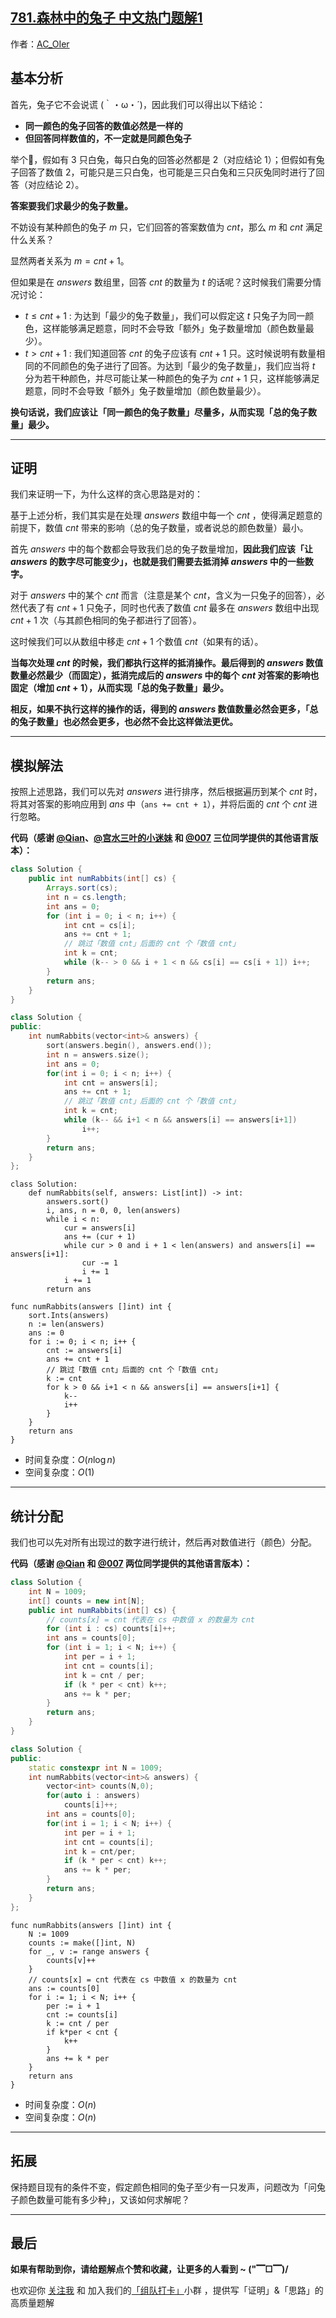 ## [781.森林中的兔子 中文热门题解1](https://leetcode.cn/problems/rabbits-in-forest/solutions/100000/gong-shui-san-xie-noxiang-xin-ke-xue-xi-v17p5)

作者：[AC_OIer](https://leetcode.cn/u/AC_OIer)

## 基本分析

首先，兔子它不会说谎 (｀・ω・´)，因此我们可以得出以下结论：

* **同一颜色的兔子回答的数值必然是一样的**
* **但回答同样数值的，不一定就是同颜色兔子**

举个🌰，假如有 3 只白兔，每只白兔的回答必然都是 2（对应结论 1）；但假如有兔子回答了数值 2，可能只是三只白兔，也可能是三只白兔和三只灰兔同时进行了回答（对应结论 2）。

**答案要我们求最少的兔子数量。**

不妨设有某种颜色的兔子 $m$ 只，它们回答的答案数值为 $cnt$，那么 $m$ 和 $cnt$ 满足什么关系？

显然两者关系为 $m = cnt + 1$。

但如果是在 $answers$ 数组里，回答 $cnt$ 的数量为 $t$ 的话呢？这时候我们需要分情况讨论：

* $t \leqslant cnt + 1$ : 为达到「最少的兔子数量」，我们可以假定这 $t$ 只兔子为同一颜色，这样能够满足题意，同时不会导致「额外」兔子数量增加（颜色数量最少）。
* $t > cnt + 1$ : 我们知道回答 $cnt$ 的兔子应该有 $cnt + 1$ 只。这时候说明有数量相同的不同颜色的兔子进行了回答。为达到「最少的兔子数量」，我们应当将 $t$ 分为若干种颜色，并尽可能让某一种颜色的兔子为 $cnt + 1$ 只，这样能够满足题意，同时不会导致「额外」兔子数量增加（颜色数量最少）。

**换句话说，我们应该让「同一颜色的兔子数量」尽量多，从而实现「总的兔子数量」最少。**

***

## 证明

我们来证明一下，为什么这样的贪心思路是对的：

基于上述分析，我们其实是在处理 $answers$ 数组中每一个 $cnt$ ，使得满足题意的前提下，数值 $cnt$ 带来的影响（总的兔子数量，或者说总的颜色数量）最小。

首先 $answers$ 中的每个数都会导致我们总的兔子数量增加，**因此我们应该「让 $answers$ 的数字尽可能变少」，也就是我们需要去抵消掉 $answers$ 中的一些数字。**

对于 $answers$ 中的某个 $cnt$ 而言（注意是某个 $cnt$，含义为一只兔子的回答），必然代表了有 $cnt + 1$ 只兔子，同时也代表了数值 $cnt$ 最多在 $answers$ 数组中出现 $cnt + 1$ 次（与其颜色相同的兔子都进行了回答）。

这时候我们可以从数组中移走 $cnt + 1$ 个数值 $cnt$（如果有的话）。

**当每次处理 $cnt$ 的时候，我们都执行这样的抵消操作。最后得到的 $answers$ 数值数量必然最少（而固定），抵消完成后的 $answers$ 中的每个 $cnt$ 对答案的影响也固定（增加 $cnt + 1$），从而实现「总的兔子数量」最少。**

**相反，如果不执行这样的操作的话，得到的 $answers$ 数值数量必然会更多，「总的兔子数量」也必然会更多，也必然不会比这样做法更优。**

***

## 模拟解法

按照上述思路，我们可以先对 $answers$ 进行排序，然后根据遍历到某个 $cnt$ 时，将其对答案的影响应用到 $ans$ 中（`ans += cnt + 1`），并将后面的 $cnt$ 个 $cnt$ 进行忽略。

**代码（感谢 [@Qian](/u/qiank/)、[@宫水三叶的小迷妹](/u/san_ye_fen/) 和 [@007](/u/007-v8/) 三位同学提供的其他语言版本）：**
```Java []
class Solution {
    public int numRabbits(int[] cs) {
        Arrays.sort(cs);
        int n = cs.length;
        int ans = 0;
        for (int i = 0; i < n; i++) {
            int cnt = cs[i];
            ans += cnt + 1;
            // 跳过「数值 cnt」后面的 cnt 个「数值 cnt」 
            int k = cnt;
            while (k-- > 0 && i + 1 < n && cs[i] == cs[i + 1]) i++;
        }
        return ans;
    }
}
```
```C++ []
class Solution {
public:
    int numRabbits(vector<int>& answers) {
        sort(answers.begin(), answers.end());
        int n = answers.size();
        int ans = 0;
        for(int i = 0; i < n; i++) {
            int cnt = answers[i];
            ans += cnt + 1;
            // 跳过「数值 cnt」后面的 cnt 个「数值 cnt」
            int k = cnt;
            while (k-- && i+1 < n && answers[i] == answers[i+1])
                i++;
        }
        return ans;
    }
};
```
```Python3 []
class Solution:
    def numRabbits(self, answers: List[int]) -> int:
        answers.sort()
        i, ans, n = 0, 0, len(answers)
        while i < n:
            cur = answers[i]
            ans += (cur + 1)
            while cur > 0 and i + 1 < len(answers) and answers[i] == answers[i+1]:
                cur -= 1
                i += 1
            i += 1
        return ans
```
```Golang []
func numRabbits(answers []int) int {
	sort.Ints(answers)
	n := len(answers)
	ans := 0
	for i := 0; i < n; i++ {
		cnt := answers[i]
		ans += cnt + 1
		// 跳过「数值 cnt」后面的 cnt 个「数值 cnt」 
		k := cnt
		for k > 0 && i+1 < n && answers[i] == answers[i+1] {
			k--
			i++
		}
	}
	return ans
}
```
* 时间复杂度：$O(n\log{n})$
* 空间复杂度：$O(1)$

***

## 统计分配

我们也可以先对所有出现过的数字进行统计，然后再对数值进行（颜色）分配。

**代码（感谢 [@Qian](/u/qiank/) 和 [@007](/u/007-v8/) 两位同学提供的其他语言版本）：**
```Java []
class Solution {
    int N = 1009;
    int[] counts = new int[N];
    public int numRabbits(int[] cs) {
        // counts[x] = cnt 代表在 cs 中数值 x 的数量为 cnt
        for (int i : cs) counts[i]++;
        int ans = counts[0];
        for (int i = 1; i < N; i++) {
            int per = i + 1;
            int cnt = counts[i];
            int k = cnt / per;
            if (k * per < cnt) k++;
            ans += k * per;
        }
        return ans;
    }
}
```
```C++ []
class Solution {
public:
    static constexpr int N = 1009;
    int numRabbits(vector<int>& answers) {
        vector<int> counts(N,0);
        for(auto i : answers)
            counts[i]++;
        int ans = counts[0];
        for(int i = 1; i < N; i++) {
            int per = i + 1;
            int cnt = counts[i];
            int k = cnt/per;
            if (k * per < cnt) k++;
            ans += k * per;
        }
        return ans;
    }
};
```
```Golang []
func numRabbits(answers []int) int {
	N := 1009
	counts := make([]int, N)
	for _, v := range answers {
		counts[v]++
	}
	// counts[x] = cnt 代表在 cs 中数值 x 的数量为 cnt
	ans := counts[0]
	for i := 1; i < N; i++ {
		per := i + 1
		cnt := counts[i]
		k := cnt / per
		if k*per < cnt {
			k++
		}
		ans += k * per
	}
	return ans
}
```
* 时间复杂度：$O(n)$
* 空间复杂度：$O(n)$

***

## 拓展

保持题目现有的条件不变，假定颜色相同的兔子至少有一只发声，问题改为「问兔子颜色数量可能有多少种」，又该如何求解呢？

***

## 最后

**如果有帮助到你，请给题解点个赞和收藏，让更多的人看到 ~ ("▔□▔)/**

也欢迎你 [关注我](https://oscimg.oschina.net/oscnet/up-19688dc1af05cf8bdea43b2a863038ab9e5.png) 和 加入我们的[「组队打卡」](https://leetcode-cn.com/u/ac_oier/)小群 ，提供写「证明」&「思路」的高质量题解 
